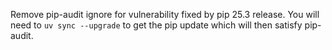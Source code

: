 Remove pip-audit ignore for vulnerability fixed by pip 25.3 release.  You will need to `uv sync --upgrade` to get the pip update which will then satisfy pip-audit.
